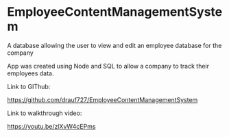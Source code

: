 # EmployeeContentManagementSystem
A database allowing the user to view and edit an employee database for the company

App was created using Node and SQL to allow a company to track their employees data.

Link to GIThub:

https://github.com/drauf727/EmployeeContentManagementSystem

Link to walkthrough video:

https://youtu.be/zlXvW4cEPms


